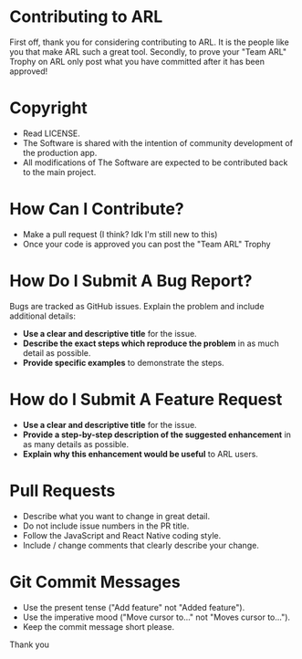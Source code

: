 # Contributing to ARL

First off, thank you for considering contributing to ARL. It is the people like you that make ARL such a great tool.
Secondly, to prove your "Team ARL" Trophy on ARL only post what you have committed after it has been approved!

# Copyright
- Read LICENSE. 
- The Software is shared with the intention of community development of the production app. 
- All modifications of The Software are expected to be contributed back to the main project.

# How Can I Contribute?
- Make a pull request (I think? Idk I'm still new to this)
- Once your code is approved you can post the "Team ARL" Trophy

# How Do I Submit A Bug Report?

Bugs are tracked as GitHub issues. Explain the problem and include additional details:

- **Use a clear and descriptive title** for the issue.
- **Describe the exact steps which reproduce the problem** in as much detail as possible.
- **Provide specific examples** to demonstrate the steps.


# How do I Submit A Feature Request

- **Use a clear and descriptive title** for the issue.
- **Provide a step-by-step description of the suggested enhancement** in as many details as possible.
- **Explain why this enhancement would be useful** to ARL users.

# Pull Requests

- Describe what you want to change in great detail.
- Do not include issue numbers in the PR title.
- Follow the JavaScript and React Native coding style.
- Include / change comments that clearly describe your change.

# Git Commit Messages

- Use the present tense ("Add feature" not "Added feature").
- Use the imperative mood ("Move cursor to..." not "Moves cursor to...").
- Keep the commit message short please.

Thank you